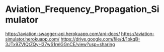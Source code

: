 # Aviation_Frequency_Propagation_Simulator
https://aviation-swagger-api.herokuapp.com/api-docs/
https://aviation-simulator.herokuapp.com/
https://drive.google.com/file/d/1bkqB-3JTx9ZVIQtZQyH37wS1relGGnCE/view?usp=sharing
